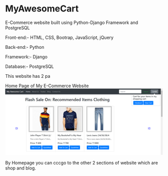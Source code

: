 # MyAwesomeCart
E-Commerce website built using Python-Django Framework and PostgreSQL

Front-end:- HTML, CSS, Bootrap, JavaScript, jQuery

Back-end:- Python

Framework:- Django

Database:- PostgreSQL

This website has 2 pa

Home Page of My E-Commerce Website
![](https://github.com/jaishivnani/MyAwesomeCart/blob/master/media/shop/images/HomePage.PNG)

By Homepage you can cccgo to the other 2 sections of website which are shop and blog.







